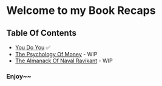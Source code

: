 # Welcome to my Book Recaps

## Table Of Contents

* [You Do You](https://github.com/pockypoem/BookRecaps/tree/main/YouDoYou) ✅
* [The Psychology Of Money](https://github.com/pockypoem/BookRecaps/tree/main/PsychologyOfMoney) - WIP
* [The Almanack Of Naval Ravikant](https://github.com/pockypoem/BookRecaps/tree/main/TAONR) - WIP

<h3>Enjoy~~</h3>